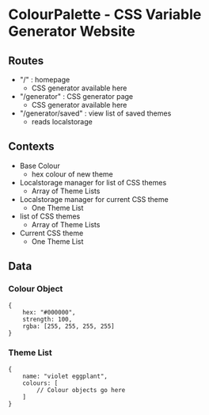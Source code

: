 # ColourPalette - CSS Variable Generator Website

## Routes

- "/" : homepage
    - CSS generator available here
- "/generator" : CSS generator page
    - CSS generator available here
- "/generator/saved" : view list of saved themes
    - reads localstorage


## Contexts

- Base Colour 
    - hex colour of new theme
- Localstorage manager for list of CSS themes
    - Array of Theme Lists
- Localstorage manager for current CSS theme
    - One Theme List
- list of CSS themes
    - Array of Theme Lists
- Current CSS theme
    - One Theme List


## Data

### Colour Object

```JS
{
    hex: "#000000",
    strength: 100,
    rgba: [255, 255, 255, 255]
}
```

### Theme List 

```JS
{
    name: "violet eggplant",
    colours: [
        // Colour objects go here
    ]
}
```

